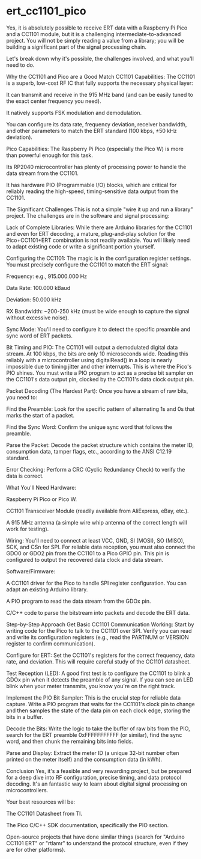 # ert_cc1101_pico

Yes, it is absolutely possible to receive ERT data with a Raspberry Pi Pico and a CC1101 module, but it is a challenging intermediate-to-advanced project. You will not be simply reading a value from a library; you will be building a significant part of the signal processing chain.

Let's break down why it's possible, the challenges involved, and what you'll need to do.

Why the CC1101 and Pico are a Good Match
CC1101 Capabilities: The CC1101 is a superb, low-cost RF IC that fully supports the necessary physical layer:

It can transmit and receive in the 915 MHz band (and can be easily tuned to the exact center frequency you need).

It natively supports FSK modulation and demodulation.

You can configure its data rate, frequency deviation, receiver bandwidth, and other parameters to match the ERT standard (100 kbps, ±50 kHz deviation).

Pico Capabilities: The Raspberry Pi Pico (especially the Pico W) is more than powerful enough for this task.

Its RP2040 microcontroller has plenty of processing power to handle the data stream from the CC1101.

It has hardware PIO (Programmable I/O) blocks, which are critical for reliably reading the high-speed, timing-sensitive data output from the CC1101.

The Significant Challenges
This is not a simple "wire it up and run a library" project. The challenges are in the software and signal processing:

Lack of Complete Libraries: While there are Arduino libraries for the CC1101 and even for ERT decoding, a mature, plug-and-play solution for the Pico+CC1101+ERT combination is not readily available. You will likely need to adapt existing code or write a significant portion yourself.

Configuring the CC1101: The magic is in the configuration register settings. You must precisely configure the CC1101 to match the ERT signal:

Frequency: e.g., 915.000.000 Hz

Data Rate: 100.000 kBaud

Deviation: 50.000 kHz

RX Bandwidth: ~200-250 kHz (must be wide enough to capture the signal without excessive noise).

Sync Mode: You'll need to configure it to detect the specific preamble and sync word of ERT packets.

Bit Timing and PIO: The CC1101 will output a demodulated digital data stream. At 100 kbps, the bits are only 10 microseconds wide. Reading this reliably with a microcontroller using digitalRead() in a loop is nearly impossible due to timing jitter and other interrupts. This is where the Pico's PIO shines. You must write a PIO program to act as a precise bit sampler on the CC1101's data output pin, clocked by the CC1101's data clock output pin.

Packet Decoding (The Hardest Part): Once you have a stream of raw bits, you need to:

Find the Preamble: Look for the specific pattern of alternating 1s and 0s that marks the start of a packet.

Find the Sync Word: Confirm the unique sync word that follows the preamble.

Parse the Packet: Decode the packet structure which contains the meter ID, consumption data, tamper flags, etc., according to the ANSI C12.19 standard.

Error Checking: Perform a CRC (Cyclic Redundancy Check) to verify the data is correct.

What You'll Need
Hardware:

Raspberry Pi Pico or Pico W.

CC1101 Transceiver Module (readily available from AliExpress, eBay, etc.).

A 915 MHz antenna (a simple wire whip antenna of the correct length will work for testing).

Wiring: You'll need to connect at least VCC, GND, SI (MOSI), SO (MISO), SCK, and CSn for SPI. For reliable data reception, you must also connect the GDO0 or GDO2 pin from the CC1101 to a Pico GPIO pin. This pin is configured to output the recovered data clock and data stream.

Software/Firmware:

A CC1101 driver for the Pico to handle SPI register configuration. You can adapt an existing Arduino library.

A PIO program to read the data stream from the GDOx pin.

C/C++ code to parse the bitstream into packets and decode the ERT data.

Step-by-Step Approach
Get Basic CC1101 Communication Working: Start by writing code for the Pico to talk to the CC1101 over SPI. Verify you can read and write its configuration registers (e.g., read the PARTNUM or VERSION register to confirm communication).

Configure for ERT: Set the CC1101's registers for the correct frequency, data rate, and deviation. This will require careful study of the CC1101 datasheet.

Test Reception (LED): A good first test is to configure the CC1101 to blink a GDOx pin when it detects the preamble of any signal. If you can see an LED blink when your meter transmits, you know you're on the right track.

Implement the PIO Bit Sampler: This is the crucial step for reliable data capture. Write a PIO program that waits for the CC1101's clock pin to change and then samples the state of the data pin on each clock edge, storing the bits in a buffer.

Decode the Bits: Write the logic to take the buffer of raw bits from the PIO, search for the ERT preamble 0xFFFFFFFFFFF (or similar), find the sync word, and then chunk the remaining bits into fields.

Parse and Display: Extract the meter ID (a unique 32-bit number often printed on the meter itself) and the consumption data (in kWh).

Conclusion
Yes, it's a feasible and very rewarding project, but be prepared for a deep dive into RF configuration, precise timing, and data protocol decoding. It's an fantastic way to learn about digital signal processing on microcontrollers.

Your best resources will be:

The CC1101 Datasheet from TI.

The Pico C/C++ SDK documentation, specifically the PIO section.

Open-source projects that have done similar things (search for "Arduino CC1101 ERT" or "rtlamr" to understand the protocol structure, even if they are for other platforms).
